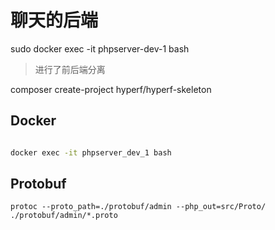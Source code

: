#  聊天的后端

sudo docker exec -it phpserver-dev-1 bash

> 进行了前后端分离


composer create-project hyperf/hyperf-skeleton 

## Docker 
```bash

docker exec -it phpserver_dev_1 bash

```

## Protobuf 


```shell
protoc --proto_path=./protobuf/admin --php_out=src/Proto/ ./protobuf/admin/*.proto


```
